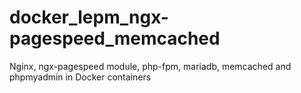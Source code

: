 # docker_lepm_ngx-pagespeed_memcached
Nginx, ngx-pagespeed module, php-fpm, mariadb, memcached and phpmyadmin in Docker containers
